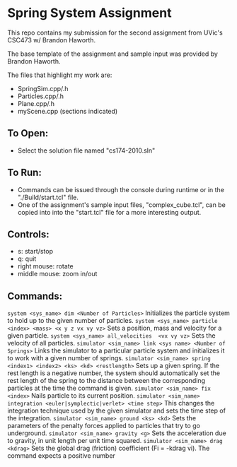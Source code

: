 # Spring System Assignment

This repo contains my submission for the second assignment from UVic's CSC473 w/ Brandon Haworth.

The base template of the assignment and sample input was provided by Brandon Haworth.

The files that highlight my work are:
- SpringSim.cpp/.h
- Particles.cpp/.h
- Plane.cpp/.h
- myScene.cpp (sections indicated)

## To Open: 
- Select the solution file named "cs174-2010.sln"

## To Run:
- Commands can be issued through the console during runtime or in the "./Build/start.tcl" file.
- One of the assignment's sample input files, "complex_cube.tcl", can be copied into into the "start.tcl" file for a more interesting output.

## Controls:
- s: start/stop
- q: quit
- right mouse: rotate
- middle mouse: zoom in/out

## Commands:
```system <sys_name> dim <Number of Particles>```
     Initializes the particle system to hold up to the given number of particles.
```system <sys_name> particle <index> <mass> <x y z vx vy vz>``` 
     Sets a position, mass and velocity for a given particle.
```system <sys_name> all_velocities  <vx vy vz>```
     Sets the velocity of all particles.
```simulator <sim_name> link <sys name> <Number of Springs>```
    Links the simulator to a particular particle system and initializes it to work with a given number of springs.
```simulator <sim_name> spring <index1> <index2> <ks> <kd> <restlength>```
    Sets up a given spring. If the rest length is a negative number, the system should automatically set the rest length of the spring to the distance between the corresponding particles at the time the command is given.
```simulator <sim_name> fix <index>```
    Nails particle <index> to its current position.
```simulator <sim_name> integration <euler|symplectic|verlet> <time step>```
    This changes the integration technique used by the given simulator and sets the time step of the integration. 
```simulator <sim_name> ground <ks> <kd>```
    Sets the parameters of the penalty forces applied to particles that try to go underground.
```simulator <sim_name> gravity <g>```
    Sets the acceleration due to gravity, in unit length per unit time squared.
```simulator <sim_name> drag <kdrag>```
    Sets the global drag (friction) coefficient (Fi = -kdrag vi).  The command expects a positive number 



